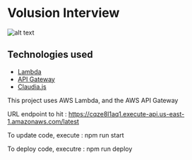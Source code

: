 

# Volusion Interview

![alt text](http://ivanjov.com/content/images/2017/01/1-SzOPXTf_YQNtFejG0e4HPg.png)

## Technologies used

- [Lambda](https://aws.amazon.com/lambda/)
- [API Gateway](https://aws.amazon.com/api-gateway/)
- [Claudia.js](https://claudiajs.com/)




This project uses AWS Lambda, and the AWS API Gateway


URL endpoint to hit : https://cqze8l1aq1.execute-api.us-east-1.amazonaws.com/latest


To update code, execute : npm run start

To deploy code, executre : npm run deploy 



